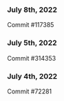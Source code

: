 ### July 8th, 2022

Commit #117385

### July 5th, 2022

Commit #314353


### July 4th, 2022

Commit #72281
